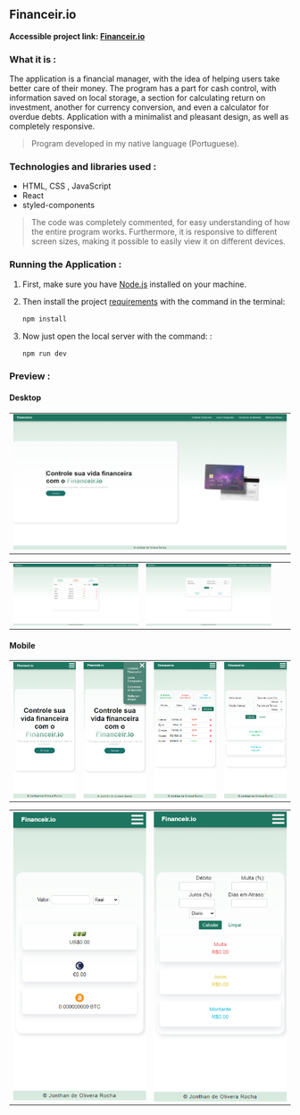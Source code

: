 ## Financeir.io

**Accessible project link: <a href="https://financeir-io.onrender.com/">Financeir.io</a>**

### What it is :

The application is a financial manager, with the idea of ​​helping users take better care of their money. The program has a part for cash control, with information saved on local storage, a section for calculating return on investment, another for currency conversion, and even a calculator for overdue debts. Application with a minimalist and pleasant design, as well as completely responsive.

> Program developed in my native language (Portuguese).

### Technologies and libraries used :

- HTML, CSS , JavaScript
- React
- styled-components

> The code was completely commented, for easy understanding of how the entire program works. Furthermore, it is responsive to different screen sizes, making it possible to easily view it on different devices.

### Running the Application :

1. First, make sure you have <a href="https://nodejs.org/en">Node.js</a> installed on your machine.

2. Then install the project <a href="./package.json">requirements</a> with the command in the terminal:

   ```bash
   npm install

   ```

3. Now just open the local server with the command: :

   ```bash
   npm run dev

   ```

### Preview :

#### Desktop

<table width="100%">
<td width="100%">
<img src="./SAMPLE/SAMPLE1.png/">
</td> 
</table>

<table width="100%"> 
<td width="50%">
<img src="./SAMPLE/SAMPLE2.png/">
</td> 
<td width="50%">
<img src="./SAMPLE/SAMPLE3.png/">
</td> 
<td width="50%">
<img src="./SAMPLE/SAMPLE4.png/">
</td> 
<td width="50%">
<img src="./SAMPLE/SAMPLE5.png/">
</td> 
</table>

#### Mobile

<table width="100%"> 
<td width="25%">
<img src="./SAMPLE/SAMPLE6.png/">
</td> 
<td width="25%">
<img src="./SAMPLE/SAMPLE7.png/">
</td> 
<td width="25%">
<img src="./SAMPLE/SAMPLE8.png/">
</td> 
<td width="25%">
<img src="./SAMPLE/SAMPLE9.png/">
</td> 
</table>

<table width="100%"> 
<td width="50%">
<img src="./SAMPLE/SAMPLE10.png/">
</td> 
<td width="50%">
<img src="./SAMPLE/SAMPLE11.png/">
</td> 
</table>

